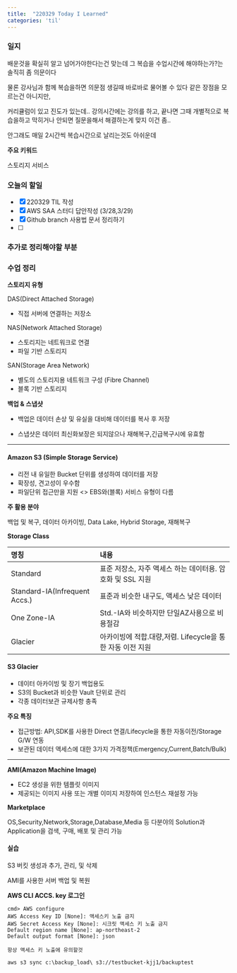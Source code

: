 ```yaml
---
title:  "220329 Today I Learned"
categories: 'til'
---
```

<!-- 
![aas](/assets/til/220328til1.png)

<img src="/assets/til/220328til1.png" width="100%" height="100%"> -->



### 일지

배운것을 확실히 알고 넘어가야한다는건 맞는데
그 복습을 수업시간에 해야하는가?는 솔직히 좀 의문이다

물론 강사님과 함께 복습을하면 의문점 생길때 바로바로 물어볼 수 있다 같은 장점을 모르는건 아니지만,

커리큘럼이 있고 진도가 있는데.. 강의시간에는 강의를 하고, 끝나면 그때 개별적으로 복습을하고 막히거나 안되면 질문을해서 해결하는게 맞지 이건 좀..

안그래도 매일 2시간씩 복습시간으로 날리는것도 아쉬운데


**주요 키워드**

스토리지 서비스

### 오늘의 할일

- [x] 220329 TIL 작성
- [x] AWS SAA 스터디 답안작성 (3/28,3/29)
- [x] Github branch 사용법 문서 정리하기
- [ ] 

### 추가로 정리해야할 부분



### 수업 정리

**스토리지 유형**

DAS(Direct Attached Storage)

- 직접 서버에 연결하는 저장소

NAS(Network Attached Storage)

- 스토리지는 네트워크로 연결
- 파일 기반 스토리지

SAN(Storage Area Network)

- 별도의 스토리지용 네트워크 구성 (Fibre Channel)
- 블록 기반 스토리지

**백업 & 스냅샷**

- 백업은 데이터 손상 및 유실을 대비해 데이터를 복사 후 저장

- 스냅샷은 데이터 최신화보장은 되지않으나 재해복구,긴급복구시에 유효함

---

#### Amazon S3 (Simple Storage Service)

- 리전 내 유일한 Bucket 단위를 생성하여 데이터를 저장
- 확장성, 견고성이 우수함
- 파일단위 접근만을 지원 <> EBS와(블록) 서비스 유형이 다름

**주 활용 분야**

백업 및 복구, 데이터 아카이빙, Data Lake, Hybrid Storage, 재해복구

**Storage Class**

|명칭|내용|
|:---|:---|
|Standard|표준 저장소, 자주 액세스 하는 데이터용. 암호화 및 SSL 지원|
|Standard-IA(Infrequent Accs.)|표준과 비슷한 내구도, 액세스 낮은 데이터|
|One Zone-IA|Std.-IA와 비슷하지만 단일AZ사용으로 비용절감|
|Glacier|아카이빙에 적합.대량,저렴. Lifecycle을 통한 자동 이전 지원|

#### S3 Glacier

- 데이터 아카이빙 및 장기 백업용도
- S3의 Bucket과 비슷한 Vault 단위로 관리
- 각종 데이터보관 규제사항 충족

**주요 특징**

- 접근방법: API,SDK를 사용한 Direct 연결/Lifecycle을 통한 자동이전/Storage G/W 연동
- 보관된 데이터 액세스에 대한 3가지 가격정책(Emergency,Current,Batch/Bulk)

---

**AMI(Amazon Machine Image)**

- EC2 생성을 위한 템플릿 이미지
- 제공되는 이미지 사용 또는 개별 이미지 저장하여 인스턴스 재설정 가능

**Marketplace**

OS,Security,Network,Storage,Database,Media 등 다분야의 Solution과 Application을 검색, 구매, 배포 및 관리 가능

#### 실습

S3 버킷 생성과 추가, 관리, 및 삭제

AMI를 사용한 서버 백업 및 복원

**AWS CLI ACCS. key 로그인**

```
cmd> AWS configure
AWS Access Key ID [None]: 액세스키 노출 금지
AWS Secret Access Key [None]: 시크릿 액세스 키 노출 금지
Default region name [None]: ap-northeast-2
Default output format [None]: json

항상 액세스 키 노출에 유의할것
```

```
aws s3 sync c:\backup_load\ s3://testbucket-kjj1/backuptest
```
